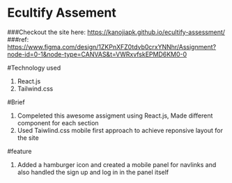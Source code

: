 # Ecultify Assement 

###Checkout the site here: https://kanojiapk.github.io/ecultify-assessment/
###ref: https://www.figma.com/design/1ZKPnXFZ0tdvb0crxYNNhr/Assignment?node-id=0-1&node-type=CANVAS&t=VWRxvfskEPMD6KM0-0

#Technology used
1. React.js
2. Tailwind.css

#Brief
1. Compeleted this awesome assigment using React.js, Made different component for each section
2. Used Taiwlind.css mobile first approach to achieve reponsive layout for the site

#feature
1. Added a hamburger icon and created a mobile panel for navlinks and also handled the sign up and log in in the panel itself 

